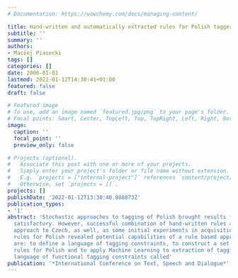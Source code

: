 ```yaml
---
# Documentation: https://wowchemy.com/docs/managing-content/

title: Hand-written and automatically extracted rules for Polish tagger
subtitle: ''
summary: ''
authors:
- Maciej Piasecki
tags: []
categories: []
date: 2006-01-01
lastmod: 2022-01-12T14:30:41+01:00
featured: false
draft: false

# Featured image
# To use, add an image named `featured.jpg/png` to your page's folder.
# Focal points: Smart, Center, TopLeft, Top, TopRight, Left, Right, BottomLeft, Bottom, BottomRight.
image:
  caption: ''
  focal_point: ''
  preview_only: false

# Projects (optional).
#   Associate this post with one or more of your projects.
#   Simply enter your project's folder or file name without extension.
#   E.g. `projects = ["internal-project"]` references `content/project/deep-learning/index.md`.
#   Otherwise, set `projects = []`.
projects: []
publishDate: '2022-01-12T13:30:40.808873Z'
publication_types:
- '1'
abstract: 'Stochastic approaches to tagging of Polish brought results far from being
  satisfactory. However, successful combination of hand-written rules and a stochastic
  approach to Czech, as well, as some initial experiments in acquisition of tagging
  rules for Polish revealed potential capabilities of a rule based approach. The goals
  are: to define a language of tagging constraints, to construct a set of reduction
  rules for Polish and to apply Machine Learning to extraction of tagging rules. A
  language of functional tagging constraints called'
publication: '*International Conference on Text, Speech and Dialogue*'
---
```

